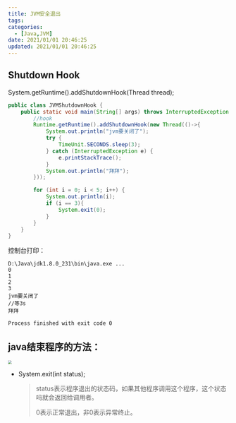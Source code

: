 ```yaml
---
title: JVM安全退出
tags: 
categories:
  - [Java,JVM]
date: 2021/01/01 20:46:25
updated: 2021/01/01 20:46:25
---
```




## Shutdown Hook

System.getRuntime().addShutdownHook(Thread thread);

```java
public class JVMShutdownHook {
    public static void main(String[] args) throws InterruptedException {
        //hook
        Runtime.getRuntime().addShutdownHook(new Thread(()->{
            System.out.println("jvm要关闭了");
            try {
                TimeUnit.SECONDS.sleep(3);
            } catch (InterruptedException e) {
                e.printStackTrace();
            }
            System.out.println("拜拜");
        }));

        for (int i = 0; i < 5; i++) {
            System.out.println(i);
            if (i == 3){
                System.exit(0);
            }
        }
    }
}
```

控制台打印：

```
D:\Java\jdk1.8.0_231\bin\java.exe ...
0
1
2
3
jvm要关闭了
//等3s
拜拜

Process finished with exit code 0
```



## java结束程序的方法：

<img src="https://raw.githubusercontent.com/melopoz/pics/master/img/jvm%E5%85%B3%E9%97%AD.png" style="zoom:50%;" />

- System.exit(int status);

  > status表示程序退出的状态码，如果其他程序调用这个程序，这个状态吗就会返回给调用者。
  >
  > 0表示正常退出，非0表示异常终止。